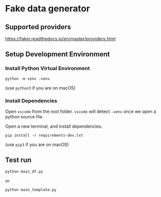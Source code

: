 # Fake data generator

## Supported providers

https://faker.readthedocs.io/en/master/providers.html

## Setup Development Environment

### Install Python Virtual Environment

```python -m venv .venv```

(use `python3` if you are on macOS)

### Install Dependencies

Open `vscode` from the root folder. `vscode` will detect `.venv` once
we open a python source file. 

Open a new terminal, and install dependencies.

```pip install -r requirements-dev.txt```

(use `pip3` if you are on macOS)

## Test run

```python main_df.py```

or

```python main_template.py```